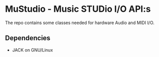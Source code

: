 MuStudio - Music STUDio I/O API:s
=================================
The repo contains some classes needed for hardware Audio and MIDI I/O.

Dependencies
------------
* JACK on GNU/Linux
